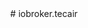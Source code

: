 <SPAN ALIGN="CENTER" STYLE="text-align:center">
<DIV ALIGN="CENTER" STYLE="text-align:center">
# iobroker.tecair
